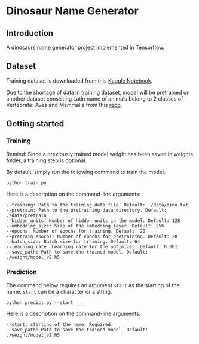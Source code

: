 # Dinosaur Name Generator

## Introduction

A dinosaurs name generator project implemented in Tensorflow.

## Dataset

Training dataset is downloaded from
this [Kaggle Notebook](https://www.kaggle.com/code/mruanova/dinosaurs-random-name-generator).

Due to the shortage of data in training dataset, model will be pretrained on another dataset consisting Latin name of
animals belong to 2 classes of Vertebrate: Aves and Mammalia from
this [repo](https://github.com/species-names/dataset.git).

## Getting started

### Training

Remind: Since a previously trained model weight has been saved in weights folder, a training step is optional. 

By default, simply run the following command to train the model.

```
python train.py
```

Here is a description on the command-line arguments:

```
--training: Path to the training data file. Default: ./data/dino.txt
--pretrain: Path to the pretraining data directory. Default: ./data/pretrain
--hidden_units: Number of hidden units in the model. Default: 128
--embedding_size: Size of the embedding layer. Default: 256
--epochs: Number of epochs for training. Default: 20
--pretrain_epochs: Number of epochs for pretraining. Default: 20
--batch_size: Batch size for training. Default: 64
--learning_rate: Learning rate for the optimizer. Default: 0.001
--save_path: Path to save the trained model. Default: ./weight/model_v2.h5
```

### Prediction

The command below requires an argument `start` as the starting of the name. `start` can be a character or a string.

```
python predict.py --start ___
```

Here is a description on the command-line arguments:

```
--start: starting of the name. Required.
--save_path: Path to save the trained model. Default: ./weight/model_v2.h5
```
